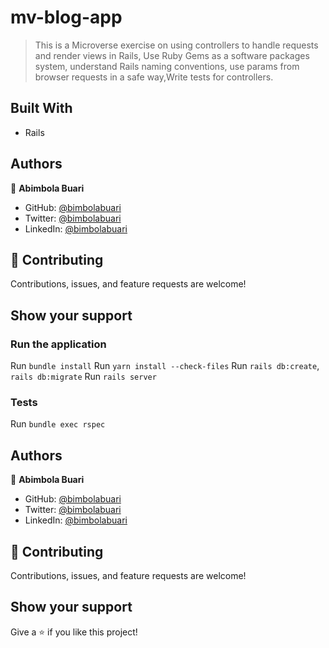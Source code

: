 # mv-blog-app

> This is a Microverse exercise on using controllers to handle requests and render views in Rails, Use Ruby Gems as a software packages system, understand Rails naming conventions, use params from browser requests in a safe way,Write tests for controllers.


## Built With

- Rails

## Authors

👤 **Abimbola Buari**

- GitHub: [@bimbolabuari](https://github.com/bimbolabuari)
- Twitter: [@bimbolabuari](https://twitter.com/bimbolabuari)
- LinkedIn: [@bimbolabuari](https://www.linkedin.com/in/bimbolabuari)

## 🤝 Contributing

Contributions, issues, and feature requests are welcome!

## Show your support

### Run the application

Run  `bundle install`
Run `yarn install --check-files`
Run `rails db:create`, `rails db:migrate`
Run `rails server`

 ### Tests
Run `bundle exec rspec`

## Authors

👤 **Abimbola Buari**

- GitHub: [@bimbolabuari](https://github.com/bimbolabuari)
- Twitter: [@bimbolabuari](https://twitter.com/bimbolabuari)
- LinkedIn: [@bimbolabuari](https://www.linkedin.com/in/bimbolabuari)

## 🤝 Contributing

Contributions, issues, and feature requests are welcome!

## Show your support

Give a ⭐️ if you like this project!
